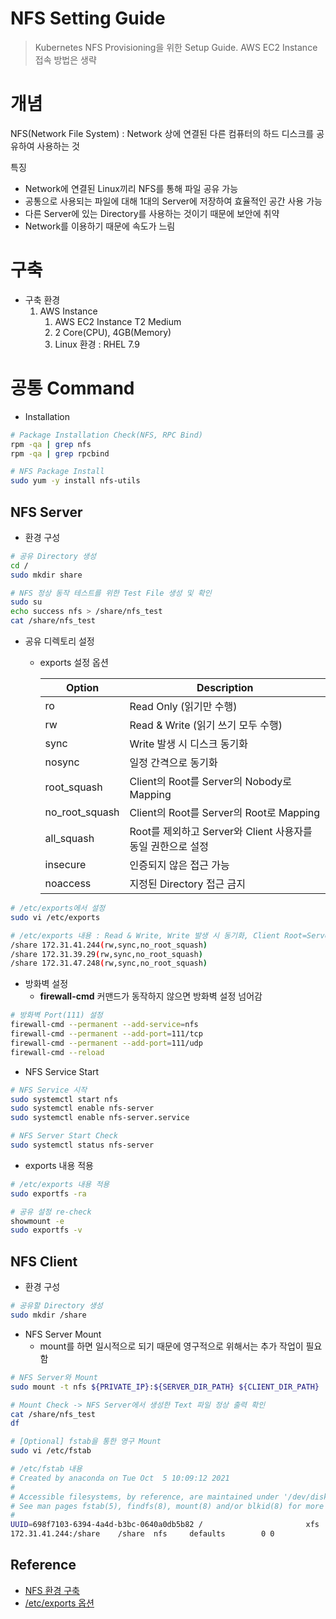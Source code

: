 # NFS Setting Guide

> Kubernetes NFS Provisioning을 위한 Setup Guide. AWS EC2 Instance 접속 방법은 생략


# 개념

NFS(Network File System) : Network 상에 연결된 다른 컴퓨터의 하드 디스크를 공유하여 사용하는 것

특징

- Network에 연결된 Linux끼리 NFS를 통해 파일 공유 가능
- 공통으로 사용되는 파일에 대해 1대의 Server에 저장하여 효율적인 공간 사용 가능
- 다른 Server에 있는 Directory를 사용하는 것이기 때문에 보안에 취약
- Network를 이용하기 때문에 속도가 느림

# 구축

- 구축 환경
    1. AWS Instance
        1. AWS EC2 Instance T2 Medium
        2. 2 Core(CPU), 4GB(Memory)
        3. Linux 환경 : RHEL 7.9

# 공통 Command

- Installation

```bash
# Package Installation Check(NFS, RPC Bind)
rpm -qa | grep nfs
rpm -qa | grep rpcbind

# NFS Package Install
sudo yum -y install nfs-utils
```

## NFS Server

- 환경 구성

```bash
# 공유 Directory 생성
cd /
sudo mkdir share

# NFS 정상 동작 테스트를 위한 Test File 생성 및 확인
sudo su
echo success nfs > /share/nfs_test
cat /share/nfs_test
```

- 공유 디렉토리 설정
    - exports 설정 옵션
        
        
        | Option | Description |
        | --- | --- |
        | ro | Read Only (읽기만 수행) |
        | rw | Read & Write (읽기 쓰기 모두 수행) |
        | sync | Write 발생 시 디스크 동기화 |
        | nosync | 일정 간격으로 동기화 |
        | root_squash | Client의 Root를 Server의 Nobody로 Mapping |
        | no_root_squash | Client의 Root를 Server의 Root로 Mapping |
        | all_squash | Root를 제외하고 Server와 Client 사용자를 동일 권한으로 설정 |
        | insecure | 인증되지 않은 접근 가능 |
        | noaccess | 지정된 Directory 접근 금지 |

```bash
# /etc/exports에서 설정
sudo vi /etc/exports
```

```bash
# /etc/exports 내용 : Read & Write, Write 발생 시 동기화, Client Root=Server Root
/share 172.31.41.244(rw,sync,no_root_squash)
/share 172.31.39.29(rw,sync,no_root_squash)
/share 172.31.47.248(rw,sync,no_root_squash)
```

- 방화벽 설정
    - **firewall-cmd** 커맨드가 동작하지 않으면 방화벽 설정 넘어감

```bash
# 방화벽 Port(111) 설정
firewall-cmd --permanent --add-service=nfs
firewall-cmd --permanent --add-port=111/tcp
firewall-cmd --permanent --add-port=111/udp
firewall-cmd --reload
```

- NFS Service Start

```bash
# NFS Service 시작
sudo systemctl start nfs
sudo systemctl enable nfs-server
sudo systemctl enable nfs-server.service

# NFS Server Start Check
sudo systemctl status nfs-server
```

- exports 내용 적용

```bash
# /etc/exports 내용 적용
sudo exportfs -ra

# 공유 설정 re-check
showmount -e
sudo exportfs -v
```

## NFS Client

- 환경 구성

```bash
# 공유할 Directory 생성
sudo mkdir /share
```

- NFS Server Mount
    - mount를 하면 일시적으로 되기 때문에 영구적으로 위해서는 추가 작업이 필요함

```bash
# NFS Server와 Mount
sudo mount -t nfs ${PRIVATE_IP}:${SERVER_DIR_PATH} ${CLIENT_DIR_PATH}

# Mount Check -> NFS Server에서 생성한 Text 파일 정상 출력 확인
cat /share/nfs_test
df

# [Optional] fstab을 통한 영구 Mount
sudo vi /etc/fstab
```

```bash
# /etc/fstab 내용
# Created by anaconda on Tue Oct  5 10:09:12 2021
#
# Accessible filesystems, by reference, are maintained under '/dev/disk'
# See man pages fstab(5), findfs(8), mount(8) and/or blkid(8) for more info
#
UUID=698f7103-6394-4a4d-b3bc-0640a0db5b82 /                       xfs     defaults        0 0
172.31.41.244:/share    /share  nfs     defaults        0 0
```

## Reference

- [NFS 환경 구축](https://it-serial.tistory.com/entry/Linux-NFS-%EC%84%9C%EB%B2%84-%EA%B0%9C%EB%85%90-%EA%B5%AC%EC%B6%95%EC%84%A4%EC%B9%98)
- [/etc/exports 옵션](https://m.blog.naver.com/PostView.naver?isHttpsRedirect=true&blogId=musalyh&logNo=220710277058)
